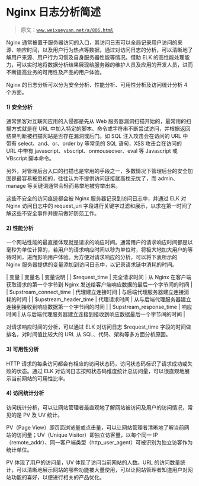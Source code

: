 # Nginx 日志分析简述

> 原文：[`www.weixueyuan.net/a/806.html`](http://www.weixueyuan.net/a/806.html)

Nginx 通常被置于服务器访问的入口，其访问日志可以全局记录用户访问的来源、响应时间，以及用户行为热点等数据，通过对访问日志的分析，可以清晰地了解用户来源、用户行为习惯及自身服务器性能等情况。借助 ELK 的高性能处理能力，可以实时地将数据分析结果展现给服务器的维护人员及应用的开发人员，进而不断提高业务的可用性及产品的用户体验。

Nginx 的日志分析可以分为安全分析、性能分析、可用性分析及访问统计分析 4 个方面。

#### 1) 安全分析

通常黑客对互联网应用的入侵都是先从 Web 服务器漏洞扫描开始的，最常用的扫描方式就是在 URL 中加入特定的脚本、命令或字符串不断尝试访问，并根据返回结果判断被扫描网站是否存在漏洞或后门。如 SQL 注入攻击会在访问的 URL 中带有 select、and、or、order by 等常见的 SQL 语句，XSS 攻击会在访问的 URL 中带有 javascript、vbscript、onmouseover、eval 等 Javascript 或 VBscript 脚本命令。

另外，对管理后台入口的扫描也是常用的手段之一，多数情况下管理后台的安全加固是最容易被忽视的，往往认为不提供访问链接就高枕无忧了，而 admin、manage 等关键词通常会轻而易举地被穷举出来。

这些不安全的访问痕迹都会被 Nginx 服务器记录到访问日志中，并通过 ELK 对 Nginx 访问日志中的 request_uri 字段进行关键字过滤和展示，以求在第一时间了解这些不安全事件并提前做好防范工作。

#### 2) 性能分析

一个网站性能的最直接体现就是请求的响应时间。通常用户的请求响应时间都是以毫秒为单位计算的，若用户的请求响应时间以秒为单位时，将极大地加大用户的等待时间，进而影响用户体验。为方便对请求响应的分析，可以将下表所示的 Nginx 服务器提供的变量添加到访问日志中，以记录请求链中消耗的时间。

| 变量 | 变量名 | 变量说明 |
| $request_time | 完全请求时间 | 从 Nginx 在客户端获取请求的第一个字节到 Nginx 发送给客户端响应数据的最后一个字节间的时间 |
| $upstream_connect_time | 代理建立连接时间 | 与后端代理服务器建立连接消耗的时间 |
| $upstream_header_time | 代理请求时间 | 从与后端代理服务器建立连接到接收到响应数据第一个字节间的时间 |
| $upstream_response_time | 响应时间 | 从与后端代理服务器建立连接到接收到响应数据最后一个字节间的时间 |

对请求响应时间的分析，可以通过 ELK 对访问日志 $request_time 字段的时间做排名，对时间值比较大的 URL 从 SQL、代码、架构等多方面分析原因。

#### 3) 可用性分析

HTTP 请求的每条访问都会有相应的访问状态码，访问状态码标识了请求成功或失败的状态。通过 ELK 对访问日志按照状态码维度统计总访问量，可以很直观地展示当前网站的可用性比率。

#### 4) 访问统计分析

访问统计分析，可以让网站管理者最直观地了解网站被访问及用户的访问情况，常见的是 PV 及 UV 统计。

PV（Page View）即页面浏览量或点击量，可以让网站管理者清晰地了解当前网站的访问量；UV（Unique Visitor）即独立访客量，以每个同一 IP（remote_addr）、同一客户端类型（http_user_agent）可被识别为独立访客作为统计单位。

PV 体现了用户的访问量，UV 体现了访问当前网站的人数。URL 的访问数量统计，可以清晰地展示网站的哪些功能被大量使用，可以让网站管理者知道用户对网站功能的喜好，以便进行相关的产品优化。